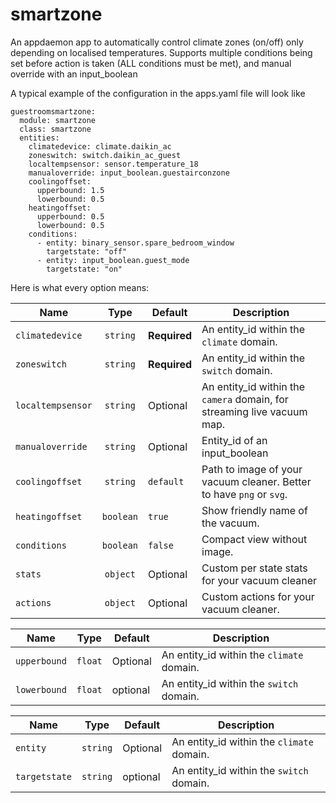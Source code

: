 # smartzone

An appdaemon app to automatically control climate zones (on/off) only depending on localised temperatures. Supports multiple conditions being set before action is taken (ALL conditions must be met), and manual override with an input_boolean

A typical example of the configuration in the apps.yaml file will look like

```
guestroomsmartzone:
  module: smartzone
  class: smartzone
  entities:
    climatedevice: climate.daikin_ac
    zoneswitch: switch.daikin_ac_guest
    localtempsensor: sensor.temperature_18
    manualoverride: input_boolean.guestairconzone
    coolingoffset:
      upperbound: 1.5
      lowerbound: 0.5
    heatingoffset:
      upperbound: 0.5
      lowerbound: 0.5
    conditions:
      - entity: binary_sensor.spare_bedroom_window
        targetstate: "off"
      - entity: input_boolean.guest_mode
        targetstate: "on"
```

Here is what every option means:

| Name               |   Type    | Default      | Description                                                             |
| ------------------ | :-------: | ------------ | ----------------------------------------------------------------------- |
| `climatedevice`    | `string`  | **Required** | An entity_id within the `climate` domain.                               |
| `zoneswitch`       | `string`  | **Required** | An entity_id within the `switch` domain.                                |
| `localtempsensor`  | `string`  | Optional     | An entity_id within the `camera` domain, for streaming live vacuum map. |
| `manualoverride`   | `string`  | Optional     | Entity_id of an input_boolean                                           |
| `coolingoffset`    | `string`  | `default`    | Path to image of your vacuum cleaner. Better to have `png` or `svg`.    |
| `heatingoffset`    | `boolean` | `true`       | Show friendly name of the vacuum.                                       |
| `conditions`       | `boolean` | `false`      | Compact view without image.                                             |
| `stats`            | `object`  | Optional     | Custom per state stats for your vacuum cleaner                          |
| `actions`          | `object`  | Optional     | Custom actions for your vacuum cleaner.                                 |


| Name           |   Type    | Default      | Description                                                             |
| -------------- | :-------: | ------------ | ----------------------------------------------------------------------- |
| `upperbound`| `float`  | Optional | An entity_id within the `climate` domain.                               |
| `lowerbound`   | `float`  | optional | An entity_id within the `switch` domain.                                |

| Name           |   Type    | Default      | Description                                                             |
| -------------- | :-------: | ------------ | ----------------------------------------------------------------------- |
| `entity`| `string`  | Optional | An entity_id within the `climate` domain.                               |
| `targetstate`   | `string`  | optional | An entity_id within the `switch` domain.                                |

